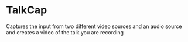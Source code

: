 # TalkCap
Captures the input from two different video sources and an audio source and creates a video of the talk you are recording
